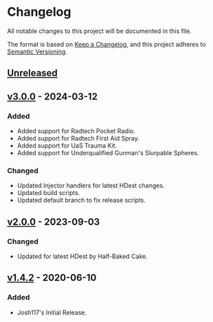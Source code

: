 # Changelog

All notable changes to this project will be documented in this file.

The format is based on [Keep a Changelog](https://keepachangelog.com/en/1.1.0/),
and this project adheres to [Semantic Versioning](https://semver.org/spec/v2.0.0.html).

## [Unreleased]

## [v3.0.0] - 2024-03-12

### Added

-   Added support for Radtech Pocket Radio.
-   Added support for Radtech First Aid Spray.
-   Added support for UaS Trauma Kit.
-   Added support for Underqualified Gunman's Slurpable Spheres.

### Changed

-   Updated Injector handlers for latest HDest changes.
-   Updated build scripts.
-   Updated default branch to fix release scripts.

## [v2.0.0] - 2023-09-03

### Changed

-   Updated for latest HDest by Half-Baked Cake.

## [v1.4.2] - 2020-06-10

### Added

-   Josh117's Initial Release.

[Unreleased]: https://github.com/HDest-Community/HDestBubbles/compare/v3.0.0...HEAD

[v3.0.0]: https://github.com/HDest-Community/HDestBubbles/compare/v2.0.0...v3.0.0

[v2.0.0]: https://github.com/HDest-Community/HDestBubbles/compare/1.4.2..2.0.0

[v1.4.2]: https://github.com/HDest-Community/HDestBubbles/releases/tag/1.4.2
